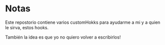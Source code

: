 # Notas 

Este repostorio contiene varios customHokks para ayudarme a mi y a quien le sirva, estos hooks.

También la idea es que yo no quiero volver a escribirlos!